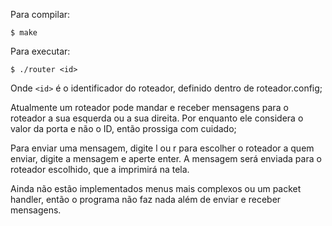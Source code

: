 Para compilar:

    $ make

Para executar:

    $ ./router <id>

Onde `<id>` é o identificador do roteador, definido dentro de roteador.config;

Atualmente um roteador pode mandar e receber mensagens para o roteador a sua esquerda ou a sua direita. Por enquanto ele considera o valor da porta e não o ID, então prossiga com cuidado;

Para enviar uma mensagem, digite l ou r para escolher o roteador a quem enviar, digite a mensagem e aperte enter. A mensagem será enviada para o roteador escolhido, que a imprimirá na tela.

Ainda não estão implementados menus mais complexos ou um packet handler, então o programa não faz nada além de enviar e receber mensagens.
